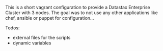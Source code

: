 This is a short vagrant configuration to provide a Datastax Enterprise Cluster with 3 nodes.
The goal was to not use any other applications like chef, ansible or puppet for configuration...

Todos:
- external files for the scripts
- dynamic variables

